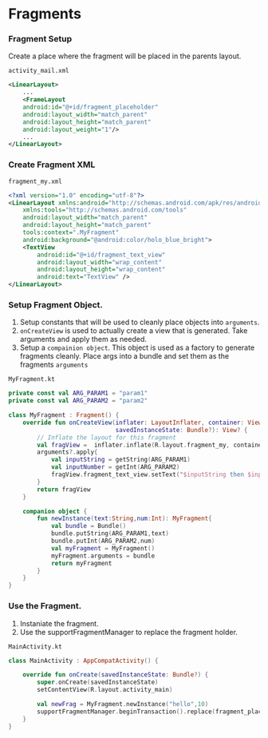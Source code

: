 # Fragments


### Fragment Setup

Create a place where the fragment will be placed in the parents layout.

`activity_mail.xml`

```xml
<LinearLayout>
    ...
    <FrameLayout
    android:id="@+id/fragment_placeholder"
    android:layout_width="match_parent"
    android:layout_height="match_parent"
    android:layout_weight="1"/>
    ...
</LinearLayout>
```

### Create Fragment XML

`fragment_my.xml`

```xml
<?xml version="1.0" encoding="utf-8"?>
<LinearLayout xmlns:android="http://schemas.android.com/apk/res/android"
    xmlns:tools="http://schemas.android.com/tools"
    android:layout_width="match_parent"
    android:layout_height="match_parent"
    tools:context=".MyFragment"
    android:background="@android:color/holo_blue_bright">
    <TextView
        android:id="@+id/fragment_text_view"
        android:layout_width="wrap_content"
        android:layout_height="wrap_content"
        android:text="TextView" />
</LinearLayout>
```

### Setup Fragment Object.

1. Setup constants that will be used to cleanly place objects into `arguments`.
2. `onCreateView` is used to actually create a view that is generated. Take arguments and apply them as needed.
3. Setup a `compainion object`. This object is used as a factory to generate fragments cleanly. Place args into a bundle and set them as the fragments `arguments`

`MyFragment.kt`

```kotlin
private const val ARG_PARAM1 = "param1"
private const val ARG_PARAM2 = "param2"

class MyFragment : Fragment() {
    override fun onCreateView(inflater: LayoutInflater, container: ViewGroup?,
                              savedInstanceState: Bundle?): View? {
        // Inflate the layout for this fragment
        val fragView =  inflater.inflate(R.layout.fragment_my, container, false)
        arguments?.apply{
            val inputString = getString(ARG_PARAM1)
            val inputNumber = getInt(ARG_PARAM2)
            fragView.fragment_text_view.setText("$inputString then $inputNumber")
        }
        return fragView
    }

    companion object {
        fun newInstance(text:String,num:Int): MyFragment{
            val bundle = Bundle()
            bundle.putString(ARG_PARAM1,text)
            bundle.putInt(ARG_PARAM2,num)
            val myFragment = MyFragment()
            myFragment.arguments = bundle
            return myFragment
        }
    }
}
```


### Use the Fragment.

1. Instaniate the fragment.
2. Use the supportFragmentManager to replace the fragment holder.

`MainActivity.kt`

```kotlin
class MainActivity : AppCompatActivity() {

    override fun onCreate(savedInstanceState: Bundle?) {
        super.onCreate(savedInstanceState)
        setContentView(R.layout.activity_main)

        val newFrag = MyFragment.newInstance("hello",10)
        supportFragmentManager.beginTransaction().replace(fragment_placeholder.id,newFrag).commit()
    }
}
```